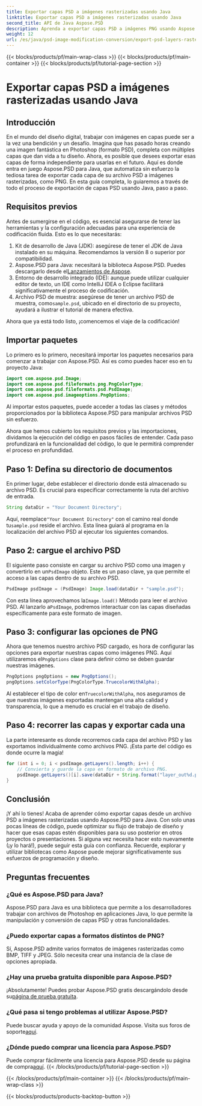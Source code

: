 ```yaml
---
title: Exportar capas PSD a imágenes rasterizadas usando Java
linktitle: Exportar capas PSD a imágenes rasterizadas usando Java
second_title: API de Java Aspose.PSD
description: Aprenda a exportar capas PSD a imágenes PNG usando Aspose.PSD para Java. Desbloquee la manipulación perfecta de archivos con nuestro tutorial detallado paso a paso.
weight: 12
url: /es/java/psd-image-modification-conversion/export-psd-layers-raster-images/
---
```


{{< blocks/products/pf/main-wrap-class >}}
{{< blocks/products/pf/main-container >}}
{{< blocks/products/pf/tutorial-page-section >}}

# Exportar capas PSD a imágenes rasterizadas usando Java

## Introducción

En el mundo del diseño digital, trabajar con imágenes en capas puede ser a la vez una bendición y un desafío. Imagina que has pasado horas creando una imagen fantástica en Photoshop (formato PSD), completa con múltiples capas que dan vida a tu diseño. Ahora, es posible que desees exportar esas capas de forma independiente para usarlas en el futuro. Aquí es donde entra en juego Aspose.PSD para Java, que automatiza sin esfuerzo la tediosa tarea de exportar cada capa de su archivo PSD a imágenes rasterizadas, como PNG. En esta guía completa, lo guiaremos a través de todo el proceso de exportación de capas PSD usando Java, paso a paso.

## Requisitos previos

Antes de sumergirse en el código, es esencial asegurarse de tener las herramientas y la configuración adecuadas para una experiencia de codificación fluida. Esto es lo que necesitarás:

1. Kit de desarrollo de Java (JDK): asegúrese de tener el JDK de Java instalado en su máquina. Recomendamos la versión 8 o superior por compatibilidad.
2.  Aspose.PSD para Java: necesitará la biblioteca Aspose.PSD. Puedes descargarlo desde el[Lanzamientos de Aspose](https://releases.aspose.com/psd/java/). 
3. Entorno de desarrollo integrado (IDE): aunque puede utilizar cualquier editor de texto, un IDE como IntelliJ IDEA o Eclipse facilitará significativamente el proceso de codificación.
4.  Archivo PSD de muestra: asegúrese de tener un archivo PSD de muestra, como`sample.psd`, ubicado en el directorio de su proyecto, ayudará a ilustrar el tutorial de manera efectiva.

Ahora que ya está todo listo, ¡comencemos el viaje de la codificación!

## Importar paquetes

Lo primero es lo primero, necesitará importar los paquetes necesarios para comenzar a trabajar con Aspose.PSD. Así es como puedes hacer eso en tu proyecto Java:

```java
import com.aspose.psd.Image;
import com.aspose.psd.fileformats.png.PngColorType;
import com.aspose.psd.fileformats.psd.PsdImage;
import com.aspose.psd.imageoptions.PngOptions;
```

Al importar estos paquetes, puede acceder a todas las clases y métodos proporcionados por la biblioteca Aspose.PSD para manipular archivos PSD sin esfuerzo.

Ahora que hemos cubierto los requisitos previos y las importaciones, dividamos la ejecución del código en pasos fáciles de entender. Cada paso profundizará en la funcionalidad del código, lo que le permitirá comprender el proceso en profundidad.

## Paso 1: Defina su directorio de documentos

En primer lugar, debe establecer el directorio donde está almacenado su archivo PSD. Es crucial para especificar correctamente la ruta del archivo de entrada.

```java
String dataDir = "Your Document Directory";
```

 Aquí, reemplace`"Your Document Directory"` con el camino real donde tu`sample.psd` reside el archivo. Esta línea guiará al programa en la localización del archivo PSD al ejecutar los siguientes comandos.

## Paso 2: cargue el archivo PSD

 El siguiente paso consiste en cargar su archivo PSD como una imagen y convertirlo en un`PsdImage` objeto. Este es un paso clave, ya que permite el acceso a las capas dentro de su archivo PSD.

```java
PsdImage psdImage = (PsdImage) Image.load(dataDir + "sample.psd");
```

 Con esta línea aprovechamos la`Image.load()` Método para leer el archivo PSD. Al lanzarlo a`PsdImage`, podremos interactuar con las capas diseñadas específicamente para este formato de imagen.

## Paso 3: configurar las opciones de PNG

Ahora que tenemos nuestro archivo PSD cargado, es hora de configurar las opciones para exportar nuestras capas como imágenes PNG. Aquí utilizaremos el`PngOptions` clase para definir cómo se deben guardar nuestras imágenes.

```java
PngOptions pngOptions = new PngOptions();
pngOptions.setColorType(PngColorType.TruecolorWithAlpha);
```

 Al establecer el tipo de color en`TruecolorWithAlpha`, nos aseguramos de que nuestras imágenes exportadas mantengan una alta calidad y transparencia, lo que a menudo es crucial en el trabajo de diseño.

## Paso 4: recorrer las capas y exportar cada una

La parte interesante es donde recorremos cada capa del archivo PSD y las exportamos individualmente como archivos PNG. ¡Esta parte del código es donde ocurre la magia!

```java
for (int i = 0; i < psdImage.getLayers().length; i++) {
    // Convierta y guarde la capa en formato de archivo PNG.
    psdImage.getLayers()[i].save(dataDir + String.format("layer_out%d.png", i + 1), pngOptions);
}
```

## Conclusión

¡Y ahí lo tienes! Acaba de aprender cómo exportar capas desde un archivo PSD a imágenes rasterizadas usando Aspose.PSD para Java. Con solo unas pocas líneas de código, puede optimizar su flujo de trabajo de diseño y hacer que esas capas estén disponibles para su uso posterior en otros proyectos o presentaciones. Si alguna vez necesita hacer esto nuevamente (¡y lo hará!), puede seguir esta guía con confianza. Recuerde, explorar y utilizar bibliotecas como Aspose puede mejorar significativamente sus esfuerzos de programación y diseño.

## Preguntas frecuentes

### ¿Qué es Aspose.PSD para Java?
Aspose.PSD para Java es una biblioteca que permite a los desarrolladores trabajar con archivos de Photoshop en aplicaciones Java, lo que permite la manipulación y conversión de capas PSD y otras funcionalidades.

### ¿Puedo exportar capas a formatos distintos de PNG?
Sí, Aspose.PSD admite varios formatos de imágenes rasterizadas como BMP, TIFF y JPEG. Sólo necesita crear una instancia de la clase de opciones apropiada.

### ¿Hay una prueba gratuita disponible para Aspose.PSD?
 ¡Absolutamente! Puedes probar Aspose.PSD gratis descargándolo desde su[página de prueba gratuita](https://releases.aspose.com/).

### ¿Qué pasa si tengo problemas al utilizar Aspose.PSD?
Puede buscar ayuda y apoyo de la comunidad Aspose. Visita sus foros de soporte[aquí](https://forum.aspose.com/c/psd/34).

### ¿Dónde puedo comprar una licencia para Aspose.PSD?
 Puede comprar fácilmente una licencia para Aspose.PSD desde su página de compra[aquí](https://purchase.aspose.com/buy).
{{< /blocks/products/pf/tutorial-page-section >}}

{{< /blocks/products/pf/main-container >}}
{{< /blocks/products/pf/main-wrap-class >}}

{{< blocks/products/products-backtop-button >}}
